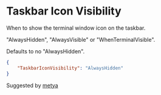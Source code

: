 # Taskbar Icon Visibility

When to show the terminal window icon on the taskbar.

"AlwaysHidden", "AlwaysVisible" or "WhenTerminalVisible".

Defaults to no "AlwaysHidden".

```json
{
	"TaskbarIconVisibility": "AlwaysHidden"
}
```

<span class="by">Suggested by [metya](https://github.com/metya)</span>

